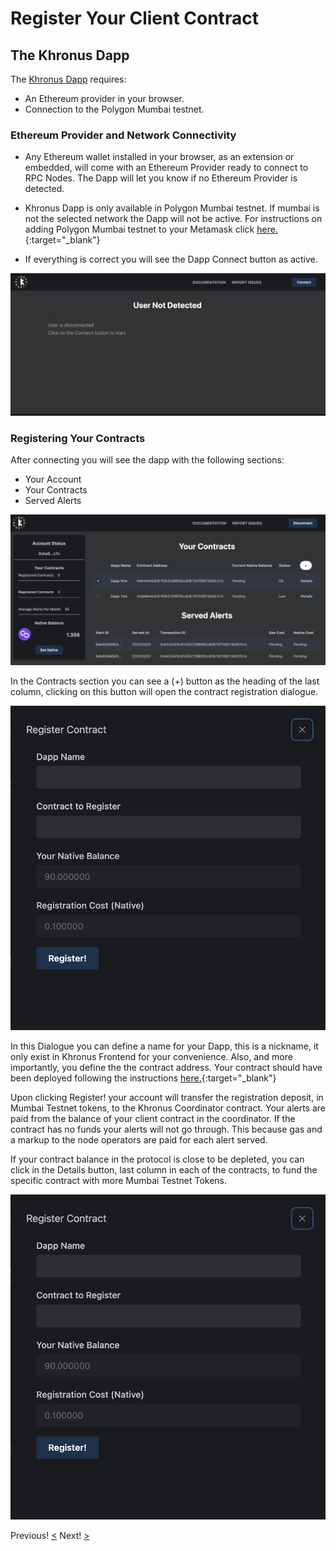 # Register Your Client Contract
## The Khronus Dapp

The [Khronus Dapp](dapp.khronus.xyz) requires:

- An Ethereum provider in your browser.
- Connection to the Polygon Mumbai testnet.

### Ethereum Provider and Network Connectivity

- Any Ethereum wallet installed in your browser, as an extension or embedded, will come with an Ethereum Provider ready to connect to RPC Nodes. The Dapp will let you know if no Ethereum Provider is detected.
- Khronus Dapp is only available in Polygon Mumbai testnet. If mumbai is not the selected network the Dapp will not be active. For instructions on adding Polygon Mumbai testnet to your Metamask click [here.](https://docs.polygon.technology/docs/develop/metamask/config-polygon-on-metamask/){:target="_blank"}

- If everything is correct you will see the Dapp Connect button as active.

![Disconnected Dapp](./images/DisconnectedDapp.png)

### Registering Your Contracts

After connecting you will see the dapp with the following sections:

- Your Account
- Your Contracts
- Served Alerts

![Connected Dapp](./images/SectionsDapp.png)

In the Contracts section you can see a (+) button as the heading of the last column, clicking on this button will open the contract registration dialogue.

![Register](./images/RegisterDialog.png)

In this Dialogue you can define a name for your Dapp, this is a nickname, it only exist in Khronus Frontend for your convenience. Also, and more importantly, you define the the contract address. Your contract should have been deployed following the instructions [here.](./drafting-deploying){:target="_blank"} 

Upon clicking Register! your account will transfer the registration deposit, in Mumbai Testnet tokens, to the Khronus Coordinator contract. Your alerts are paid from the balance of your client contract in the coordinator. If the contract has no funds your alerts will not go through. This because gas and a markup to the node operators are paid for each alert served.

If your contract balance in the protocol is close to be depleted, you can click in the Details button, last column in each of the contracts, to fund the specific contract with more Mumbai Testnet Tokens.

![TopUpDialog](./images/RegisterDialog.png)

Previous! [<](./drafting-deploying) Next! [>](./monitor)